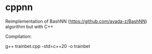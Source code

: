 # cppnn
Reimplementation of BashNN (https://github.com/avada-z/BashNN) algorithm but with C++

Compilation:

g++ trainbet.cpp -std=c++20 -o trainbet

